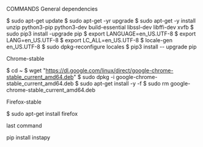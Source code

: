 COMMANDS
General dependencies

$ sudo apt-get update
$ sudo apt-get -yr upgrade
$ sudo apt-get -y install unzip python3-pip python3-dev build-essential libssl-dev libffi-dev xvfb
$ sudo pip3 install -upgrade pip
$ export LANGUAGE=en_US.UTF-8
$ export LANG=en_US.UTF-8
$ export LC_ALL=en_US.UTF-8
$ locale-gen en_US.UTF-8
$ sudo dpkg-reconfigure locales
$ pip3 install -- upgrade pip

Chrome-stable

$ cd ~
$ wget "https://dl.google.com/linux/direct/google-chrome-stable_current_amd64.deb"
$ sudo dpkg -i google-chrome-stable_current_amd64.deb
$ sudo apt-get install -y -f
$ sudo rm google-chrome-stable_current_amd64.deb

Firefox-stable

$ sudo apt-get install firefox

last  command  

pip  install   instapy